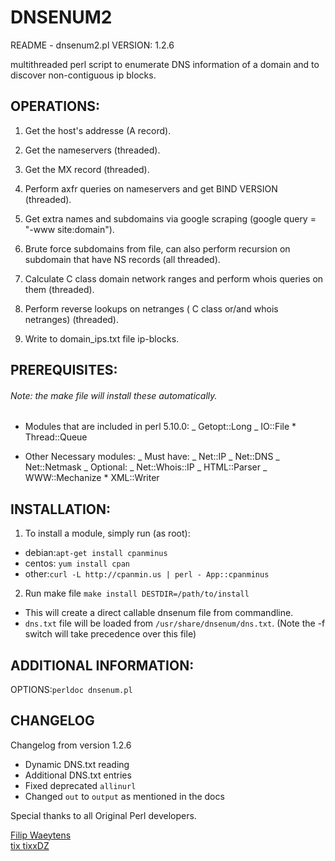 # DNSENUM2

README - dnsenum2.pl VERSION: 1.2.6

multithreaded perl script to enumerate DNS information of a domain
and to discover non-contiguous ip blocks.

## OPERATIONS:

1. Get the host's addresse (A record).

2. Get the nameservers (threaded).

3. Get the MX record (threaded).

4. Perform axfr queries on nameservers and get BIND VERSION (threaded).

5. Get extra names and subdomains via google scraping
   (google query = "-www site:domain").

6. Brute force subdomains from file, can also perform recursion
   on subdomain that have NS records (all threaded).

7. Calculate C class domain network ranges and perform whois
   queries on them (threaded).

8. Perform reverse lookups on netranges
   ( C class or/and whois netranges) (threaded).

9. Write to domain_ips.txt file ip-blocks.

## PREREQUISITES:

###### Note: the make file will install these automatically.

- Modules that are included in perl 5.10.0:
  _ Getopt::Long
  _ IO::File \* Thread::Queue

- Other Necessary modules:
  _ Must have:
  _ Net::IP
  _ Net::DNS
  _ Net::Netmask
  _ Optional:
  _ Net::Whois::IP
  _ HTML::Parser
  _ WWW::Mechanize \* XML::Writer

## INSTALLATION:

1. To install a module, simply run (as root):

- debian:`apt-get install cpanminus`
- centos: `yum install cpan`
- other:`curl -L http://cpanmin.us | perl - App::cpanminus`

2. Run make file
   `make install DESTDIR=/path/to/install`

- This will create a direct callable dnsenum file from commandline.
- `dns.txt` file will be loaded from `/usr/share/dnsenum/dns.txt`. (Note the -f switch will take precedence over this file)

## ADDITIONAL INFORMATION:

OPTIONS:`perldoc dnsenum.pl`

## CHANGELOG

Changelog from version 1.2.6

- Dynamic DNS.txt reading
- Additional DNS.txt entries
- Fixed deprecated `allinurl`
- Changed `out` to `output` as mentioned in the docs

Special thanks to all Original Perl developers.

[Filip Waeytens](mailto:filip.waeytens@gmail.com)<br>
[tix tixxDZ](mailto:tixxdz@gmail.com)
